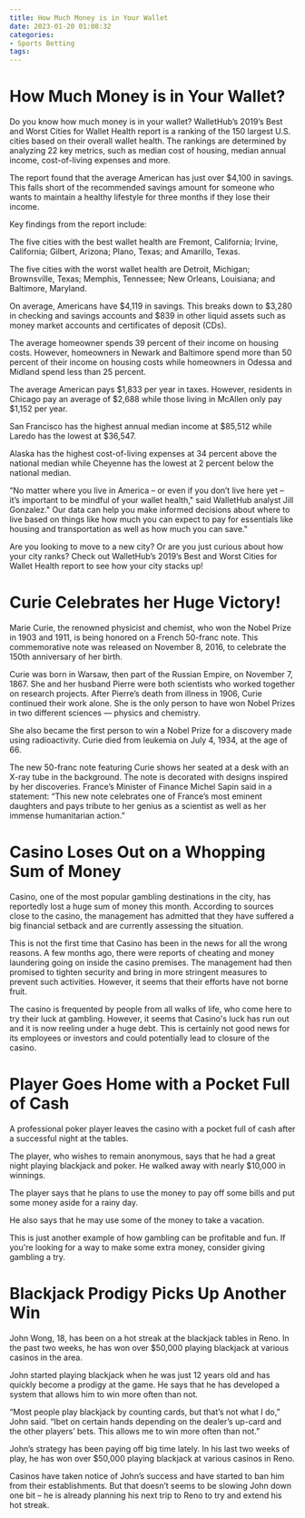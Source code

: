 ```yaml
---
title: How Much Money is in Your Wallet
date: 2023-01-20 01:08:32
categories:
- Sports Betting
tags:
---
```



#  How Much Money is in Your Wallet?

Do you know how much money is in your wallet? WalletHub’s 2019’s Best and Worst Cities for Wallet Health report is a ranking of the 150 largest U.S. cities based on their overall wallet health. The rankings are determined by analyzing 22 key metrics, such as median cost of housing, median annual income, cost-of-living expenses and more.

The report found that the average American has just over $4,100 in savings. This falls short of the recommended savings amount for someone who wants to maintain a healthy lifestyle for three months if they lose their income. 

Key findings from the report include:

The five cities with the best wallet health are Fremont, California; Irvine, California; Gilbert, Arizona; Plano, Texas; and Amarillo, Texas. 

The five cities with the worst wallet health are Detroit, Michigan; Brownsville, Texas; Memphis, Tennessee; New Orleans, Louisiana; and Baltimore, Maryland. 

On average, Americans have $4,119 in savings. This breaks down to $3,280 in checking and savings accounts and $839 in other liquid assets such as money market accounts and certificates of deposit (CDs). 

The average homeowner spends 39 percent of their income on housing costs. However, homeowners in Newark and Baltimore spend more than 50 percent of their income on housing costs while homeowners in Odessa and Midland spend less than 25 percent. 

The average American pays $1,833 per year in taxes. However, residents in Chicago pay an average of $2,688 while those living in McAllen only pay $1,152 per year. 

San Francisco has the highest annual median income at $85,512 while Laredo has the lowest at $36,547. 

Alaska has the highest cost-of-living expenses at 34 percent above the national median while Cheyenne has the lowest at 2 percent below the national median. 

“No matter where you live in America – or even if you don’t live here yet – it’s important to be mindful of your wallet health," said WalletHub analyst Jill Gonzalez." Our data can help you make informed decisions about where to live based on things like how much you can expect to pay for essentials like housing and transportation as well as how much you can save."

Are you looking to move to a new city? Or are you just curious about how your city ranks? Check out WalletHub’s 2019’s Best and Worst Cities for Wallet Health report to see how your city stacks up!

#  Curie Celebrates her Huge Victory!

Marie Curie, the renowned physicist and chemist, who won the Nobel Prize in 1903 and 1911, is being honored on a French 50-franc note. This commemorative note was released on November 8, 2016, to celebrate the 150th anniversary of her birth.

Curie was born in Warsaw, then part of the Russian Empire, on November 7, 1867. She and her husband Pierre were both scientists who worked together on research projects. After Pierre’s death from illness in 1906, Curie continued their work alone. She is the only person to have won Nobel Prizes in two different sciences — physics and chemistry.

She also became the first person to win a Nobel Prize for a discovery made using radioactivity. Curie died from leukemia on July 4, 1934, at the age of 66.

The new 50-franc note featuring Curie shows her seated at a desk with an X-ray tube in the background. The note is decorated with designs inspired by her discoveries. France’s Minister of Finance Michel Sapin said in a statement: “This new note celebrates one of France’s most eminent daughters and pays tribute to her genius as a scientist as well as her immense humanitarian action.”

#  Casino Loses Out on a Whopping Sum of Money

Casino, one of the most popular gambling destinations in the city, has reportedly lost a huge sum of money this month. According to sources close to the casino, the management has admitted that they have suffered a big financial setback and are currently assessing the situation.

This is not the first time that Casino has been in the news for all the wrong reasons. A few months ago, there were reports of cheating and money laundering going on inside the casino premises. The management had then promised to tighten security and bring in more stringent measures to prevent such activities. However, it seems that their efforts have not borne fruit.

The casino is frequented by people from all walks of life, who come here to try their luck at gambling. However, it seems that Casino's luck has run out and it is now reeling under a huge debt. This is certainly not good news for its employees or investors and could potentially lead to closure of the casino.

#  Player Goes Home with a Pocket Full of Cash

A professional poker player leaves the casino with a pocket full of cash after a successful night at the tables.

The player, who wishes to remain anonymous, says that he had a great night playing blackjack and poker. He walked away with nearly $10,000 in winnings.

The player says that he plans to use the money to pay off some bills and put some money aside for a rainy day.

He also says that he may use some of the money to take a vacation.

This is just another example of how gambling can be profitable and fun. If you're looking for a way to make some extra money, consider giving gambling a try.

#  Blackjack Prodigy Picks Up Another Win

John Wong, 18, has been on a hot streak at the blackjack tables in Reno. In the past two weeks, he has won over $50,000 playing blackjack at various casinos in the area.

John started playing blackjack when he was just 12 years old and has quickly become a prodigy at the game. He says that he has developed a system that allows him to win more often than not.

“Most people play blackjack by counting cards, but that’s not what I do,” John said. “Ibet on certain hands depending on the dealer’s up-card and the other players’ bets. This allows me to win more often than not.”

John’s strategy has been paying off big time lately. In his last two weeks of play, he has won over $50,000 playing blackjack at various casinos in Reno.

Casinos have taken notice of John’s success and have started to ban him from their establishments. But that doesn’t seems to be slowing John down one bit – he is already planning his next trip to Reno to try and extend his hot streak.